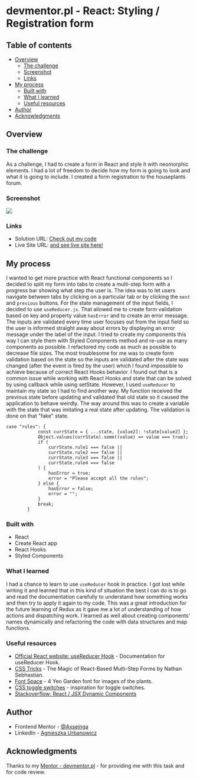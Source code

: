 # devmentor.pl - React: Styling / Registration form

## Table of contents

-   [Overview](#overview)
    -   [The challenge](#the-challenge)
    -   [Screenshot](#screenshot)
    -   [Links](#links)
-   [My process](#my-process)
    -   [Built with](#built-with)
    -   [What I learned](#what-i-learned)
    -   [Useful resources](#useful-resources)
-   [Author](#author)
-   [Acknowledgments](#acknowledgments)

## Overview

### The challenge

As a challenge, I had to create a form in React and style it with neomorphic elements. I had a lot of freedom to decide how my form is going to look and what it is going to include. I created a form registration to the houseplants forum.

### Screenshot

![](./screenshot.png)

### Links

-   Solution URL: [Check out my code](https://github.com/axseinga/registration-form-react)
-   Live Site URL: [and see live site here!](https://axseinga-registration-form-react.netlify.app/)

## My process

I wanted to get more practice with React functional components so I decided to split my form into tabs to create a multi-step form with a progress bar showing what step the user is. The idea was to let users navigate between tabs by clicking on a particular tab or by clicking the `next` and `previous` buttons. For the state management of the input fields, I decided to use `useReducer.js`. That allowed me to create form validation based on key and property value `hasError` and to create an error message. The inputs are validated every time user focuses out from the input field so the user is informed straight away about errors by displaying an error message under the label of the input. I tried to create my components this way I can style them with Styled Components method and re-use as many components as possible. I refactored my code as much as possible to decrease file sizes. The most troublesome for me was to create form validation based on the state so the inputs are validated after the state was changed (after the event is fired by the user) which I found impossible to achieve because of correct React Hooks behavior. I found out that is a common issue while working with React Hooks and state that can be solved by using callback while using setState. However, I used `useReducer` to maintain my state so I had to find another way. My function received the previous state before updating and validated that old state so it caused the application to behave weirdly. The way around this was to create a variable with the state that was imitating a real state after updating. The validation is done on that "fake" state.

```
case "rules": {
            const currState = { ...state, [value2]: !state[value2] };
            Object.values(currState).some((value) => value === true);
            if (
                currState.rule1 === false ||
                currState.rule2 === false ||
                currState.rule3 === false ||
                currState.rule4 === false
            ) {
                hasError = true;
                error = "Please accept all the rules";
            } else {
                hasError = false;
                error = "";
            }
            break;
        }
```

### Built with

-   React
-   Create React app
-   React Hooks
-   Styled Components

### What I learned

I had a chance to learn to use `useReducer` hook in practice. I got lost while writing it and learned that in this kind of situation the best I can do is to go and read the documentation carefully to understand how something works and then try to apply it again to my code. This was a great introduction for the future learning of Redux as it gave me a lot of understanding of how actions and dispatching work. I learned as well about creating components' names dynamically and refactoring the code with data structures and map functions.

### Useful resources

-   [Official React website: useReducer Hook](https://reactjs.org/docs/hooks-reference.html#usereducer) - Documentation for useReducer Hook.
-   [CSS Tricks](https://css-tricks.com/the-magic-of-react-based-multi-step-forms/) - The Magic of React-Based Multi-Step Forms by Nathan Sebhastian.
-   [Font Space](https://www.fontspace.com/4yeogarden-font-f51) - 4 Yeo Garden font for images of the plants.
-   [CSS toggle switches](https://freefrontend.com/css-toggle-switches/) - inspiration for toggle switches.
-   [Stackoverflow: React / JSX Dynamic Components](https://stackoverflow.com/questions/29875869/react-jsx-dynamic-component-name)

## Author

-   Frontend Mentor - [@Axseinga](https://www.frontendmentor.io/profile/yourusername)
-   LinkedIn - [Agnieszka Urbanowicz](https://www.linkedin.com/in/agnieszka-urbanowicz-051147151/)

## Acknowledgments

Thanks to my [Mentor - devmentor.pl](https://devmentor.pl/) - for providing me with this task and for code review.
